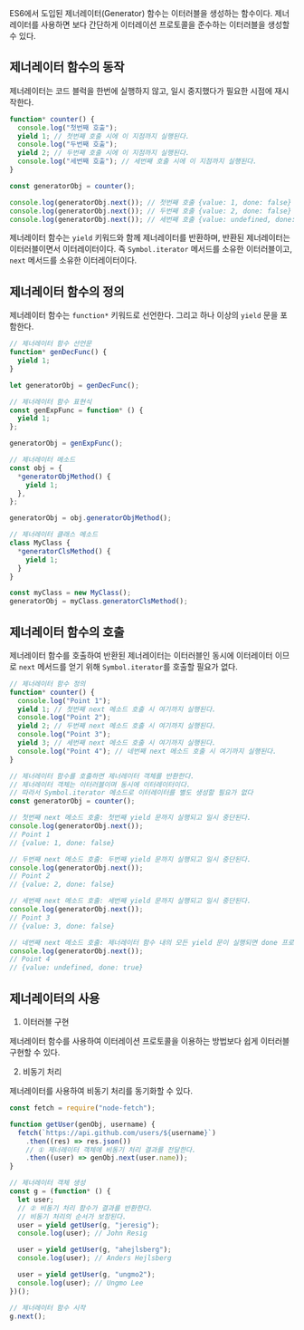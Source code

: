 ES6에서 도입된 제너레이터(Generator) 함수는 이터러블을 생성하는 함수이다. 제너레이터를 사용하면 보다 간단하게 이터레이션 프로토콜을 준수하는 이터러블을 생성할 수 있다.

## 제너레이터 함수의 동작

제너레이터는 코드 블럭을 한번에 실행하지 않고, 일시 중지했다가 필요한 시점에 재시작한다.

```javascript
function* counter() {
  console.log("첫번째 호출");
  yield 1; // 첫번째 호출 시에 이 지점까지 실행된다.
  console.log("두번째 호출");
  yield 2; // 두번째 호출 시에 이 지점까지 실행된다.
  console.log("세번째 호출"); // 세번째 호출 시에 이 지점까지 실행된다.
}

const generatorObj = counter();

console.log(generatorObj.next()); // 첫번째 호출 {value: 1, done: false}
console.log(generatorObj.next()); // 두번째 호출 {value: 2, done: false}
console.log(generatorObj.next()); // 세번째 호출 {value: undefined, done: true}
```

제너레이터 함수는 `yield` 키워드와 함께 제너레이터를 반환하며, 반환된 제너레이터는 이터러블이면서 이터레이터이다. 즉 `Symbol.iterator` 메서드를 소유한 이터러블이고, `next` 메서드를 소유한 이터레이터이다.

## 제너레이터 함수의 정의

제너레이터 함수는 `function*` 키워드로 선언한다. 그리고 하나 이상의 `yield` 문을 포함한다.

```javascript
// 제너레이터 함수 선언문
function* genDecFunc() {
  yield 1;
}

let generatorObj = genDecFunc();

// 제너레이터 함수 표현식
const genExpFunc = function* () {
  yield 1;
};

generatorObj = genExpFunc();

// 제너레이터 메소드
const obj = {
  *generatorObjMethod() {
    yield 1;
  },
};

generatorObj = obj.generatorObjMethod();

// 제너레이터 클래스 메소드
class MyClass {
  *generatorClsMethod() {
    yield 1;
  }
}

const myClass = new MyClass();
generatorObj = myClass.generatorClsMethod();
```

## 제너레이터 함수의 호출

제너레이터 함수를 호출하여 반환된 제너레이터는 이터러블인 동시에 이터레이터 이므로 `next` 메서드를 얻기 위해 `Symbol.iterator`를 호출할 필요가 없다.

```javascript
// 제너레이터 함수 정의
function* counter() {
  console.log("Point 1");
  yield 1; // 첫번째 next 메소드 호출 시 여기까지 실행된다.
  console.log("Point 2");
  yield 2; // 두번째 next 메소드 호출 시 여기까지 실행된다.
  console.log("Point 3");
  yield 3; // 세번째 next 메소드 호출 시 여기까지 실행된다.
  console.log("Point 4"); // 네번째 next 메소드 호출 시 여기까지 실행된다.
}

// 제너레이터 함수를 호출하면 제너레이터 객체를 반환한다.
// 제너레이터 객체는 이터러블이며 동시에 이터레이터이다.
// 따라서 Symbol.iterator 메소드로 이터레이터를 별도 생성할 필요가 없다
const generatorObj = counter();

// 첫번째 next 메소드 호출: 첫번째 yield 문까지 실행되고 일시 중단된다.
console.log(generatorObj.next());
// Point 1
// {value: 1, done: false}

// 두번째 next 메소드 호출: 두번째 yield 문까지 실행되고 일시 중단된다.
console.log(generatorObj.next());
// Point 2
// {value: 2, done: false}

// 세번째 next 메소드 호출: 세번째 yield 문까지 실행되고 일시 중단된다.
console.log(generatorObj.next());
// Point 3
// {value: 3, done: false}

// 네번째 next 메소드 호출: 제너레이터 함수 내의 모든 yield 문이 실행되면 done 프로퍼티 값은 true가 된다.
console.log(generatorObj.next());
// Point 4
// {value: undefined, done: true}
```

## 제너레이터의 사용

1. 이터러블 구현

제너레이터 함수를 사용하여 이터레이션 프로토콜을 이용하는 방법보다 쉽게 이터러블 구현할 수 있다.

2. 비동기 처리

제너레이터를 사용하여 비동기 처리를 동기화할 수 있다.

```javascript
const fetch = require("node-fetch");

function getUser(genObj, username) {
  fetch(`https://api.github.com/users/${username}`)
    .then((res) => res.json())
    // ① 제너레이터 객체에 비동기 처리 결과를 전달한다.
    .then((user) => genObj.next(user.name));
}

// 제너레이터 객체 생성
const g = (function* () {
  let user;
  // ② 비동기 처리 함수가 결과를 반환한다.
  // 비동기 처리의 순서가 보장된다.
  user = yield getUser(g, "jeresig");
  console.log(user); // John Resig

  user = yield getUser(g, "ahejlsberg");
  console.log(user); // Anders Hejlsberg

  user = yield getUser(g, "ungmo2");
  console.log(user); // Ungmo Lee
})();

// 제너레이터 함수 시작
g.next();
```
